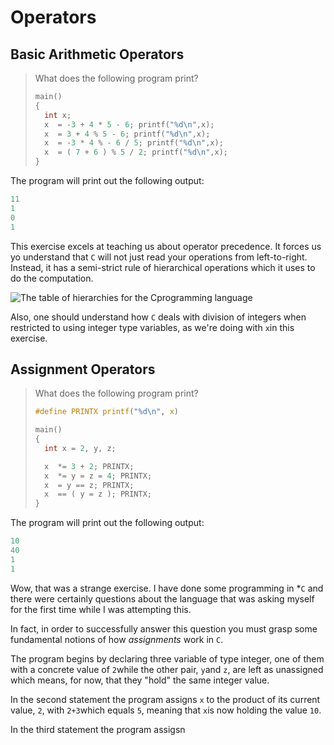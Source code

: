 ﻿# Operators

## Basic Arithmetic Operators

>What does the following program print?
> ```C
> main()
> {
>	int x;
>	x  = -3 + 4 * 5 - 6; printf("%d\n",x);
>	x  = 3 + 4 % 5 - 6; printf("%d\n",x);
>	x  = -3 * 4 % - 6 / 5; printf("%d\n",x);
>	x  = ( 7 + 6 ) % 5 / 2; printf("%d\n",x);
>}
>```

The program will print out the following output:

```C
11
1
0
1
```
This exercise excels at teaching us about operator precedence. It forces us yo understand that `C` will not just read your operations from left-to-right. Instead, it has a semi-strict rule of hierarchical operations which it uses to do the computation. 


![The table of hierarchies for the `C`programming language](https://i.stack.imgur.com/XgKf8.png)

Also, one should understand how `C` deals with division of integers when restricted to using integer type variables, as we're doing with `x`in this exercise. 

## Assignment Operators

>What does the following program print?
> ```C
> #define PRINTX printf("%d\n", x)
> 
> main()
> {
>	int x = 2, y, z;
>
>	x  *= 3 + 2; PRINTX;
>	x  *= y = z = 4; PRINTX;
>	x  = y == z; PRINTX;
>	x  == ( y = z ); PRINTX;
>}
>```

The program will print out the following output:

```C
10
40
1
1
```

Wow, that was a strange exercise. I have done some programming in *`C` and there were certainly questions about the language that was asking myself for the first time while I was attempting this. 

In fact, in order to successfully answer this question you must grasp some fundamental notions of how *assignments* work in `C`.  

The program begins by declaring three variable of type integer, one of them with a concrete value of `2`while the other pair, `y`and `z`, are left as unassigned which means, for now, that they "hold" the same integer value. 

In the second statement the program assigns `x` to the product of its current value, `2`, with `2+3`which equals `5`, meaning that `x`is now holding the value `10`.

In the third statement the program assigsn 


